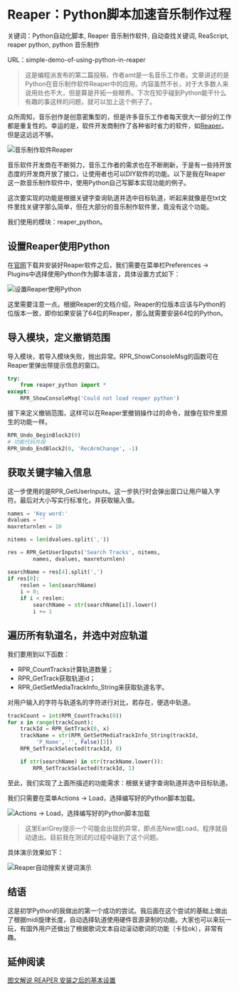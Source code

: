 # Reaper：Python脚本加速音乐制作过程

关键词：Python自动化脚本, Reaper 音乐制作软件, 自动查找关键词, ReaScript, reaper python, python 音乐制作

URL：simple-demo-of-using-python-in-reaper

> 这是编程派发布的第二篇投稿，作者amt是一名音乐工作者。文章讲述的是Python在音乐制作软件Reaper中的应用。内容虽然不长，对于大多数人来说用处也不大，但是算是开拓一些眼界。下次在知乎碰到Python能干什么有趣的事这样的问题，就可以加上这个例子了。

众所周知，音乐创作是创意密集型的，但是许多音乐工作者每天很大一部分的工作都是重复性的。幸运的是，软件开发商制作了各种省时省力的软件，如[Reaper](http://www.reaper.fm/)。但是这远远不够。

![音乐制作软件Reaper](http://ww4.sinaimg.cn/mw690/006faQNTgw1f3y3jtreivj30s30ig454.jpg)

音乐软件开发商在不断努力，音乐工作者的需求也在不断刷新，于是有一些持开放态度的开发商开放了接口，让使用者也可以DIY软件的功能。以下是我在Reaper这一款音乐制作软件中，使用Python自己写脚本实现功能的例子。

这次要实现的功能是根据关键字查询轨道并选中目标轨道，听起来就像是在txt文件里找关键字那么简单，但在大部分的音乐制作软件里，竟没有这个功能。

我们使用的模块：reaper_python。

## 设置Reaper使用Python

在[官网](http://www.reaper.fm/)下载并安装好Reaper软件之后，我们需要在菜单栏Preferences -> Plugins中选择使用Python作为脚本语言，具体设置方式如下：

![设置Reaper使用Python](http://ww4.sinaimg.cn/mw690/006faQNTgw1f3y3juj4v0j30m90g0jvf.jpg)

这里需要注意一点。根据Reaper的文档介绍，Reaper的位版本应该与Python的位版本一致，即你如果安装了64位的Reaper，那么就需要安装64位的Python。

## 导入模块，定义撤销范围

导入模块，若导入模块失败，抛出异常。RPR_ShowConsoleMsg的函数可在Reaper里弹出带提示信息的窗口。

```python
try:
	from reaper_python import *
except:
	RPR_ShowConsoleMsg('Could not load reaper python')
```

接下来定义撤销范围，这样可以在Reaper里撤销操作过的命令，就像在软件里原生的功能一样。

```python
RPR_Undo_BeginBlock2(0)
# 功能代码片段
RPR_Undo_EndBlock2(0, 'RecArmChange', -1)
```

## 获取关键字输入信息

这一步使用的是RPR_GetUserInputs。这一步执行时会弹出窗口让用户输入字符。最后对大小写实行标准化，并获取输入值。

```python
names = 'Key word:'
dvalues = ''
maxreturnlen = 10

nitems = len(dvalues.split(','))

res = RPR_GetUserInputs('Search Tracks', nitems,
		names, dvalues, maxreturnlen)

searchName = res[4].split(',')
if res[0]:
	reslen = len(searchName)
	i = 0;
	if i < reslen:
		searchName = str(searchName[i]).lower()
		i += 1
```

## 遍历所有轨道名，并选中对应轨道

我们要用到以下函数：

- RPR_CountTracks计算轨道数量；
- RPR_GetTrack获取轨道id；
- RPR_GetSetMediaTrackInfo_String来获取轨道名字。

对用户输入的字符与轨道名的字符进行对比，若存在，便选中轨道。

```python
trackCount = int(RPR_CountTracks(0))
for x in range(trackCount):
	trackId = RPR_GetTrack(0, x)
	trackName = str(RPR_GetSetMediaTrackInfo_String(trackId,
		 'P_Name', '', False)[3])
	RPR_SetTrackSelected(trackId, 0)

	if str(searchName) in str(trackName.lower()):
		RPR_SetTrackSelected(trackId, 1)

```

至此，我们实现了上面所描述的功能需求：根据关键字查询轨道并选中目标轨道。

我们只需要在菜单Actions -> Load，选择编写好的Python脚本加载。

![Actions -> Load，选择编写好的Python脚本加载](http://ww2.sinaimg.cn/mw690/006faQNTgw1f3y3jvi662j30jt0fggp7.jpg)

> 这里EarlGrey提示一个可能会出现的异常，即点击New或Load，程序就自动退出。目前我在测试的过程中碰到了这个问题。

具体演示效果如下：

![Reaper自动搜索关键词演示](http://codingpy.com/static/thumbnails/reaper-demo.gif)

## 结语

这是初学Python的我做出的第一个成功的尝试。我后面在这个尝试的基础上做出了根据midi旋律长度，自动选择轨道使用硬件音源录制的功能。大家也可以来玩一玩，有国外用户还做出了根据歌词文本自动滚动歌词的功能（卡拉ok），非常有趣。

## 延伸阅读

[图文解说 REAPER 安装之后的基本设置](http://reaper.loscomet.com/post/basic-configuration/)
